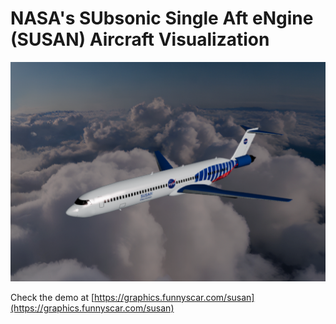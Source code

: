 # NASA's SUbsonic Single Aft eNgine (SUSAN) Aircraft Visualization

![image](assets/SUSAN.png)

Check the demo at [https://graphics.funnyscar.com/susan](https://graphics.funnyscar.com/susan)